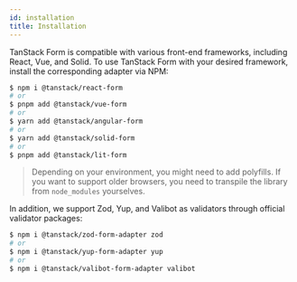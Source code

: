 ```yaml
---
id: installation
title: Installation
---
```


TanStack Form is compatible with various front-end frameworks, including React, Vue, and Solid. To use TanStack Form with your desired framework, install the corresponding adapter via NPM:

```bash
$ npm i @tanstack/react-form
# or
$ pnpm add @tanstack/vue-form
# or
$ yarn add @tanstack/angular-form
# or
$ yarn add @tanstack/solid-form
# or
$ pnpm add @tanstack/lit-form
```

> Depending on your environment, you might need to add polyfills. If you want to support older browsers, you need to transpile the library from `node_modules` yourselves.

In addition, we support Zod, Yup, and Valibot as validators through official validator packages:

```bash
$ npm i @tanstack/zod-form-adapter zod
# or
$ npm i @tanstack/yup-form-adapter yup
# or
$ npm i @tanstack/valibot-form-adapter valibot
```
